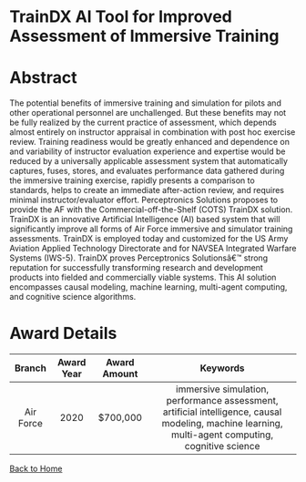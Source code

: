 
TrainDX AI Tool for Improved Assessment of Immersive Training
=============================================================

# Abstract


The potential benefits of immersive training and simulation for pilots and other operational personnel are unchallenged. But these benefits may not be fully realized by the current practice of assessment, which depends almost entirely on instructor appraisal in combination with post hoc exercise review. Training readiness would be greatly enhanced and dependence on and variability of instructor evaluation experience and expertise would be reduced by a universally applicable assessment system that automatically captures, fuses, stores, and evaluates performance data gathered during the immersive training exercise, rapidly presents a comparison to standards, helps to create an immediate after-action review, and requires minimal instructor/evaluator effort. Perceptronics Solutions proposes to provide the AF with the Commercial-off-the-Shelf (COTS) TrainDX solution. TrainDX is an innovative Artificial Intelligence (AI) based system that will significantly improve all forms of Air Force immersive and simulator training assessments. TrainDX is employed today and customized for the US Army Aviation Applied Technology Directorate and for NAVSEA Integrated Warfare Systems (IWS-5). TrainDX proves Perceptronics Solutionsâ€™ strong reputation for successfully transforming research and development products into fielded and commercially viable systems. This AI solution encompasses causal modeling, machine learning, multi-agent computing, and cognitive science algorithms.  

# Award Details

|Branch|Award Year|Award Amount|Keywords|
| :---: | :---: | :---: | :---: |
|Air Force|2020|$700,000|immersive simulation, performance assessment, artificial intelligence, causal modeling, machine learning, multi-agent computing, cognitive science|
  
  


[Back to Home](https://github.com/chrischow/dod_sbir_awards/DJ/#1517)